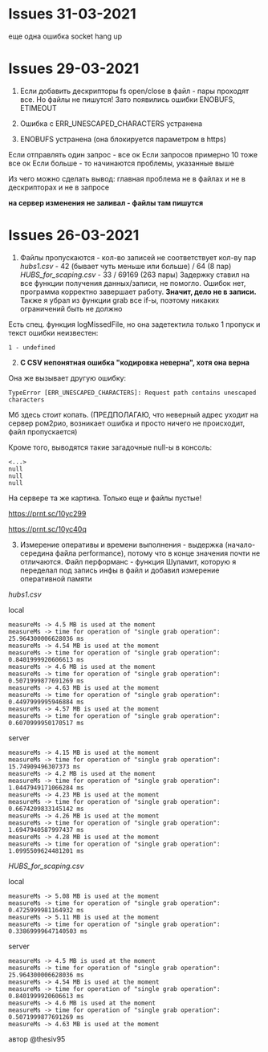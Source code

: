 # Issues 31-03-2021

еще одна ошибка socket hang up

# Issues 29-03-2021

1. Если добавить дескрипторы fs open/close в файл - пары проходят все. Но файлы не пишутся!
Зато появились ошибки ENOBUFS, ETIMEOUT

2. Ошибка с ERR_UNESCAPED_CHARACTERS устранена

3. ENOBUFS устранена (она блокируется параметром в https)

Если отправлять один запрос - все ок
Если запросов примерно 10 тоже все ок
Если больше - то начинаются проблемы, указанные выше

Из чего можно сделать вывод: главная проблема не в файлах и не в дескрипторах и не в запросе

**на сервер изменения не заливал - файлы там пишутся**

# Issues 26-03-2021

1. Файлы пропускаются - кол-во записей не соответствует кол-ву пар
*hubs1.csv* - 42 (бывает чуть меньше или больше) / 64 (8 пар)
*HUBS_for_scaping.csv* - 33 / 69169 (263 пары)
Задержку ставил на все функции получения данных/записи, не помогло. Ошибок нет, программа корректно завершает работу. **Значит, дело не в записи.**
Также я убрал из функции grab все if-ы, поэтому никаких ограничений быть не должно

Есть спец. функция logMissedFile, но она задетектила только 1 пропуск и текст ошибки неизвестен:

`1 - undefined`

2. **С CSV непонятная ошибка "кодировка неверна", хотя она верна**

Она же вызывает другую ошибку: 

`TypeError [ERR_UNESCAPED_CHARACTERS]: Request path contains unescaped characters`

Мб здесь стоит копать. (ПРЕДПОЛАГАЮ, что неверный адрес уходит на сервер ром2рио, возникает ошибка и просто ничего не происходит, файл пропускается)

Кроме того, выводятся такие загадочные null-ы в консоль:

```
<...>
null
null
null
```

На сервере та же картина. Только еще и файлы пустые!

https://prnt.sc/10yc299

https://prnt.sc/10yc40q

3. Измерение оперативы и времени выполнения - выдержка (начало-середина файла performance), потому что в конце значения почти не отличаются. Файл перформанс - функция Шуламит, которую я переделал под запись инфы в файл и добавил измерение оперативной памяти

*hubs1.csv*

local

```
measureMs -> 4.5 MB is used at the moment
measureMs -> time for operation of "single grab operation": 25.964300006628036 ms
measureMs -> 4.54 MB is used at the moment
measureMs -> time for operation of "single grab operation": 0.8401999920606613 ms
measureMs -> 4.6 MB is used at the moment
measureMs -> time for operation of "single grab operation": 0.5071999877691269 ms
measureMs -> 4.63 MB is used at the moment
measureMs -> time for operation of "single grab operation": 0.4497999995946884 ms
measureMs -> 4.57 MB is used at the moment
measureMs -> time for operation of "single grab operation": 0.6070999950170517 ms
```

server
```
measureMs -> 4.15 MB is used at the moment
measureMs -> time for operation of "single grab operation": 15.74909496307373 ms
measureMs -> 4.2 MB is used at the moment
measureMs -> time for operation of "single grab operation": 1.0447949171066284 ms
measureMs -> 4.23 MB is used at the moment
measureMs -> time for operation of "single grab operation": 0.6674209833145142 ms
measureMs -> 4.26 MB is used at the moment
measureMs -> time for operation of "single grab operation": 1.6947940587997437 ms
measureMs -> 4.28 MB is used at the moment
measureMs -> time for operation of "single grab operation": 1.0995509624481201 ms
```


*HUBS_for_scaping.csv*

local

```
measureMs -> 5.08 MB is used at the moment
measureMs -> time for operation of "single grab operation": 0.4725999981164932 ms
measureMs -> 5.11 MB is used at the moment
measureMs -> time for operation of "single grab operation": 0.33869999647140503 ms
```

server

```
measureMs -> 4.5 MB is used at the moment
measureMs -> time for operation of "single grab operation": 25.964300006628036 ms
measureMs -> 4.54 MB is used at the moment
measureMs -> time for operation of "single grab operation": 0.8401999920606613 ms
measureMs -> 4.6 MB is used at the moment
measureMs -> time for operation of "single grab operation": 0.5071999877691269 ms
measureMs -> 4.63 MB is used at the moment
```


автор @thesiv95